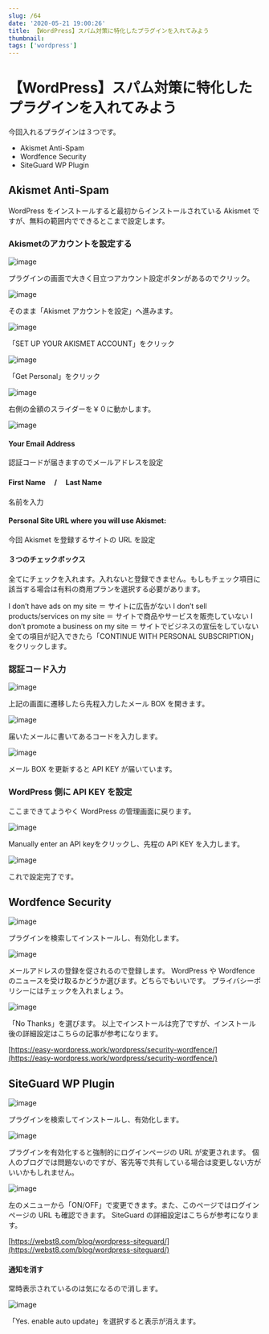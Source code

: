 ```yaml
---
slug: /64
date: '2020-05-21 19:00:26'
title: 【WordPress】スパム対策に特化したプラグインを入れてみよう
thumbnail:
tags: ['wordpress']
---
```


# 【WordPress】スパム対策に特化したプラグインを入れてみよう

今回入れるプラグインは３つです。

- Akismet Anti-Spam
- Wordfence Security
- SiteGuard WP Plugin

## Akismet Anti-Spam

WordPress をインストールすると最初からインストールされている Akismet ですが、無料の範囲内でできるとこまで設定します。

### **Akismet**のアカウントを設定する

![image](../../../../images/2020/05/image-11.png)

プラグインの画面で大きく目立つアカウント設定ボタンがあるのでクリック。

![image](../../../../images/2020/05/image-12.png)

そのまま「Akismet アカウントを設定」へ進みます。

![image](../../../../images/2020/05/image-13.png)

「SET UP YOUR AKISMET ACCOUNT」をクリック

![image](../../../../images/2020/05/image-14.png)

「Get Personal」をクリック

![image](../../../../images/2020/05/image-15.png)

右側の金額のスライダーを￥０に動かします。

![image](../../../../images/2020/05/image-16.png)

#### Your Email Address

認証コードが届きますのでメールアドレスを設定

#### First Name 　/　 Last Name

名前を入力

#### Personal Site URL where you will use Akismet:

今回 Akismet を登録するサイトの URL を設定

#### ３つのチェックボックス

全てにチェックを入れます。入れないと登録できません。もしもチェック項目に該当する場合は有料の商用プランを選択する必要があります。

I don’t have ads on my site ＝ サイトに広告がない
I don’t sell products/services on my site ＝ サイトで商品やサービスを販売していない
I don’t promote a business on my site ＝ サイトでビジネスの宣伝をしていない
全ての項目が記入できたら「CONTINUE WITH PERSONAL SUBSCRIPTION」をクリックします。

### 認証コード入力

![image](../../../../images/2020/05/2-1.jpg)

上記の画面に遷移したら先程入力したメール BOX を開きます。

![image](../../../../images/2020/05/2.png)

届いたメールに書いてあるコードを入力します。

![image](../../../../images/2020/05/3.png)

メール BOX を更新すると API KEY が届いています。

### WordPress 側に API KEY を設定

ここまできてようやく WordPress の管理画面に戻ります。

![image](../../../../images/2020/05/image-17.png)

Manually enter an API keyをクリックし、先程の API KEY を入力します。

![image](../../../../images/2020/05/4.png)

これで設定完了です。

## Wordfence Security

![image](../../../../images/2020/05/image-18.png)

プラグインを検索してインストールし、有効化します。

![image](../../../../images/2020/05/image-21.png)

メールアドレスの登録を促されるので登録します。
WordPress や Wordfence のニュースを受け取るかどうか選びます。どちらでもいいです。
プライバシーポリシーにはチェックを入れましょう。

![image](../../../../images/2020/05/image-22.png)

「No Thanks」を選びます。
以上でインストールは完了ですが、インストール後の詳細設定はこちらの記事が参考になります。

[https://easy-wordpress.work/wordpress/security-wordfence/](https://easy-wordpress.work/wordpress/security-wordfence/)
## SiteGuard WP Plugin

![image](../../../../images/2020/05/image-23.png)

プラグインを検索してインストールし、有効化します。

![image](../../../../images/2020/05/image-24.png)

プラグインを有効化すると強制的にログインページの URL が変更されます。
個人のブログでは問題ないのですが、客先等で共有している場合は変更しない方がいいかもしれません。

![image](../../../../images/2020/05/5.png)

左のメニューから「ON/OFF」で変更できます。また、このページではログインページの URL も確認できます。
SiteGuard の詳細設定はこちらが参考になります。

[https://webst8.com/blog/wordpress-siteguard/](https://webst8.com/blog/wordpress-siteguard/)
#### 通知を消す

常時表示されているのは気になるので消します。

![image](../../../../images/2020/05/6.png)

「Yes. enable auto update」を選択すると表示が消えます。
